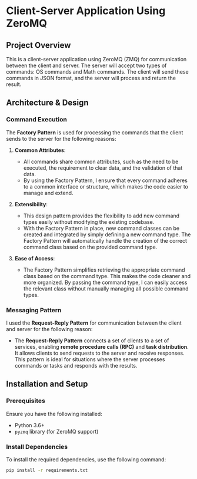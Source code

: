 # Client-Server Application Using ZeroMQ

## Project Overview
This is a client-server application using ZeroMQ (ZMQ) for communication between the client and server. The server will accept two types of commands: OS commands and Math commands. The client will send these commands in JSON format, and the server will process and return the result.

## Architecture & Design

### Command Execution

The **Factory Pattern** is used for processing the commands that the client sends to the server for the following reasons:

1. **Common Attributes**:
   - All commands share common attributes, such as the need to be executed, the requirement to clear data, and the validation of that data. 
   - By using the Factory Pattern, I ensure that every command adheres to a common interface or structure, which makes the code easier to manage and extend.

2. **Extensibility**:
   - This design pattern provides the flexibility to add new command types easily without modifying the existing codebase.
   - With the Factory Pattern in place, new command classes can be created and integrated by simply defining a new command type. The Factory Pattern will automatically handle the creation of the correct command class based on the provided command type.

3. **Ease of Access**:
   - The Factory Pattern simplifies retrieving the appropriate command class based on the command type. This makes the code cleaner and more organized. By passing the command type, I can easily access the relevant class without manually managing all possible command types.

### Messaging Pattern

I used the **Request-Reply Pattern** for communication between the client and server for the following reason:

- The **Request-Reply Pattern** connects a set of clients to a set of services, enabling **remote procedure calls (RPC)** and **task distribution**. It allows clients to send requests to the server and receive responses. This pattern is ideal for situations where the server processes commands or tasks and responds with the results.

## Installation and Setup

### Prerequisites
Ensure you have the following installed:
- Python 3.6+
- `pyzmq` library (for ZeroMQ support)

### Install Dependencies
To install the required dependencies, use the following command:
```bash
pip install -r requirements.txt

